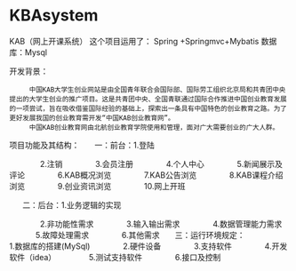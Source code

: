 # KBAsystem
KAB（网上开课系统）
这个项目运用了：
Spring +Springmvc+Mybatis
数据库：Mysql


开发背景：
         
         中国KAB大学生创业网站是由全国青年联合会国际部、国际劳工组织北京局和共青团中央提出的大学生创业的推广项目。这是共青团中央、全国青联通过国际合作推进中国创业教育发展的一项尝试，旨在吸收借鉴国际经验的基础上，探索出一条具有中国特色的创业教育之路。为了更好发展我国的创业教育需开发“中国KAB创业教育网”。
         中国KAB创业教育网由北航创业教育学院使用和管理，面对广大需要创业的广大人群。

项目功能及其结构：
       一：前台：1.登陆
       
                2.注销
                3.会员注册
                4.个人中心 
                5.新闻展示及评论
                6.KAB概况浏览
                7.KAB公告浏览
                8.KAB课程介绍浏览
                9.创业资讯浏览
                10.网上开班
                
       二：后台：1.业务逻辑的实现
       
                2.非功能性需求
                3.输入输出需求
                4.数据管理能力需求
                5.故障处理需求
                6.其他需求
       三：运行环境规定：
                
                1.数据库的搭建(MySql)
                2.硬件设备
                3.支持软件
                4.开发软件（idea）
                5.测试支持软件
                6.接口及控制
